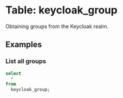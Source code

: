 # Table: keycloak_group

Obtaining groups from the Keycloak realm.

## Examples

### List all groups

```sql
select
  *
from
  keycloak_group;
```
